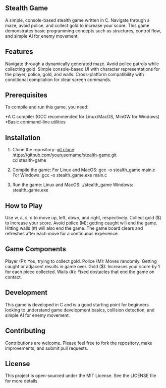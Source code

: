 ## Stealth Game
A simple, console-based stealth game written in C. Navigate through a maze, avoid police, and collect gold to increase your score. This game demonstrates basic programming concepts such as structures, control flow, and simple AI for enemy movement.

## Features
Navigate through a dynamically generated maze.
Avoid police patrols while collecting gold.
Simple console-based UI with character representations for the player, police, gold, and walls.
Cross-platform compatibility with conditional compilation for clear screen commands.

## Prerequisites
To compile and run this game, you need:

*A C compiler (GCC recommended for Linux/MacOS, MinGW for Windows)
*Basic command-line utilities

## Installation
1. Clone the repository:
[git clone https://github.com/yourusername/stealth-game.git ](https://github.com/Yoongishkarrr/Stealth-Game.git)         
cd stealth-game

3. Compile the game:
   For Linux and MacOS:
gcc -o stealth_game main.c
   For Windows:
gcc -o stealth_game.exe main.c

5. Run the game:
   Linux and MacOS:
./stealth_game
   Windows:
stealth_game.exe

## How to Play
Use w, a, s, d to move up, left, down, and right, respectively.
Collect gold ($) to increase your score.
Avoid police (M); getting caught will end the game.
Hitting walls (#) will also end the game.
The game board clears and refreshes after each move for a continuous experience.

## Game Components
Player (P): You, trying to collect gold.
Police (M): Moves randomly. Getting caught or adjacent results in game over.
Gold ($): Increases your score by 1 for each piece collected.
Walls (#): Fixed obstacles that end the game on contact.

## Development
This game is developed in C and is a good starting point for beginners looking to understand game development basics, collision detection, and simple AI for enemy movement.

## Contributing
Contributions are welcome. Please feel free to fork the repository, make improvements, and submit pull requests.

## License
This project is open-sourced under the MIT License. See the LICENSE file for more details.   
